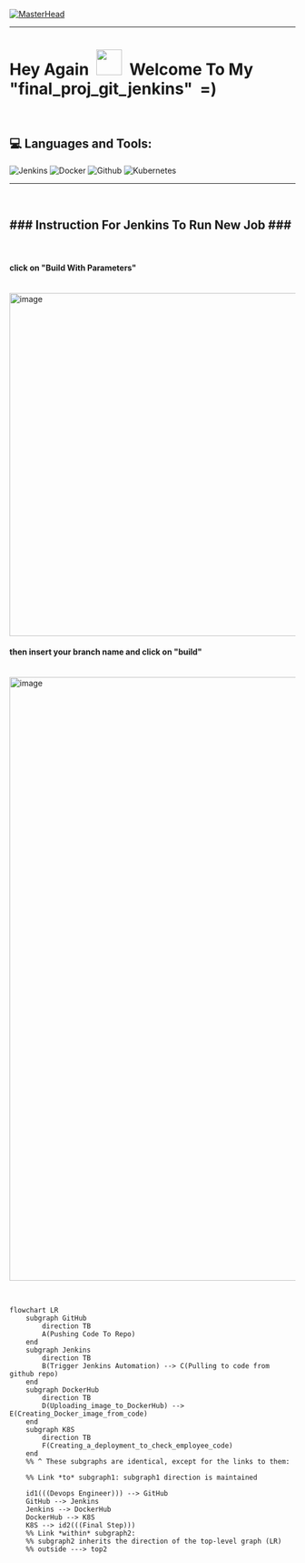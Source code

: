 [![MasterHead](https://thecloudlegion.com/images/devops.gif)](https://rishavchanda.io)

---

<p>
<h1> Hey Again &nbsp;<img src="https://raw.githubusercontent.com/MartinHeinz/MartinHeinz/master/wave.gif" height="45" width="45"/>&nbsp;&nbsp;Welcome To My "final_proj_git_jenkins" &nbsp;=)</h1>
</p>
<br/>

## 💻 Languages and Tools:

![Jenkins](https://img.shields.io/badge/jenkins-%232C5263.svg?style=flat&logo=jenkins&logoColor=white) ![Docker](https://img.shields.io/badge/docker-%230db7ed.svg?style=flat&logo=docker&logoColor=white) ![Github](https://img.shields.io/badge/github-235835CC.svg?style=flat&logo=github&logoColor=white&label=.) ![Kubernetes](https://img.shields.io/badge/kubernetes-%23326ce5.svg?style=flat&logo=kubernetes&logoColor=white)




---

&nbsp;
&nbsp;
&nbsp;
&nbsp;

<p>
<h2> ###   Instruction For Jenkins To Run New Job  ###&nbsp;</h1>
<br/>
<h4>click on "Build With Parameters"</h4>
<br/>
<img width="603" alt="image" src="https://github.com/IftachZilcaPaz/final_proj_git_jenkins/assets/151572520/97f8fad0-9c9a-4497-a446-8926e47470f5">
<br/>
<h4> then insert your branch name and click on "build" </h4>
<br/>
<img width="1061" alt="image" src="https://github.com/IftachZilcaPaz/final_proj_git_jenkins/assets/151572520/de80dee1-f66c-4171-a1f7-f253aebdb22f">
</p>
<br/>

```mermaid
flowchart LR
    subgraph GitHub
        direction TB
        A(Pushing Code To Repo)
    end
    subgraph Jenkins
        direction TB
        B(Trigger Jenkins Automation) --> C(Pulling to code from github repo)
    end
    subgraph DockerHub
        direction TB
        D(Uploading_image_to_DockerHub) --> E(Creating_Docker_image_from_code)
    end
    subgraph K8S
        direction TB
        F(Creating_a_deployment_to_check_employee_code)
    end
    %% ^ These subgraphs are identical, except for the links to them:

    %% Link *to* subgraph1: subgraph1 direction is maintained
    
    id1(((Devops Engineer))) --> GitHub
    GitHub --> Jenkins
    Jenkins --> DockerHub
    DockerHub --> K8S
    K8S --> id2(((Final Step)))
    %% Link *within* subgraph2:
    %% subgraph2 inherits the direction of the top-level graph (LR)
    %% outside ---> top2
```

  
